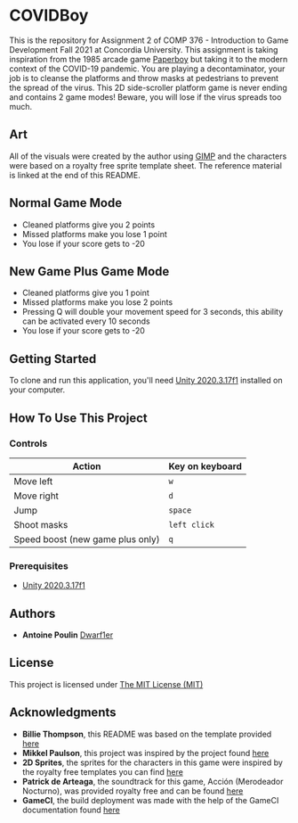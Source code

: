 # COVIDBoy
This is the repository for Assignment 2 of COMP 376 - Introduction to Game Development Fall 2021 at Concordia University. This assignment is taking inspiration from the 1985 arcade game [Paperboy](https://en.wikipedia.org/wiki/Paperboy_(video_game)) but taking it to the modern context of the COVID-19 pandemic. You are playing a decontaminator, your job is to cleanse the platforms and throw masks at pedestrians to prevent the spread of the virus. This 2D side-scroller platform game is never ending and contains 2 game modes! Beware, you will lose if the virus spreads too much.

## Art

All of the visuals were created by the author using [GIMP](https://www.gimp.org/) and the characters were based on a royalty free sprite template sheet. The reference material is linked at the end of this README.

## Normal Game Mode

- Cleaned platforms give you 2 points
- Missed platforms make you lose 1 point
- You lose if your score gets to -20

## New Game Plus Game Mode

- Cleaned platforms give you 1 point
- Missed platforms make you lose 2 points
- Pressing Q will double your movement speed for 3 seconds, this ability can be activated every 10 seconds
- You lose if your score gets to -20

## Getting Started

To clone and run this application, you'll need [Unity 2020.3.17f1](https://unity3d.com/get-unity/download?thank-you=update&download_nid=65098&os=Win) installed on your computer.

## How To Use This Project

### Controls

Action | Key on keyboard
--- | --- 
Move left | `w`
Move right | `d` 
Jump | `space`
Shoot masks | `left click`
Speed boost (new game plus only) | `q`

### Prerequisites
 
- [Unity 2020.3.17f1](https://unity3d.com/get-unity/download?thank-you=update&download_nid=65098&os=Win)

## Authors

  - **Antoine Poulin**
    [Dwarf1er](https://github.com/Dwarf1er)

## License

This project is licensed under [The MIT License (MIT)](LICENSE)

## Acknowledgments

  - **Billie Thompson**, this README was based on the template provided [here](https://github.com/PurpleBooth/a-good-readme-template)
  - **Mikkel Paulson**, this project was inspired by the project found [here](https://github.com/MikkelPaulson/smart-health-card-parser)
  - **2D Sprites**, the sprites for the characters in this game were inspired by the royalty free templates you can find [here](https://craftpix.net/freebies/free-3-character-sprite-sheets-pixel-art/)
  - **Patrick de Arteaga**, the soundtrack for this game, Acción (Merodeador Nocturno), was provided royalty free and can be found [here](https://patrickdearteaga.com/)
  - **GameCI**, the build deployment was made with the help of the GameCI documentation found [here](https://github.com/game-ci/documentation)
